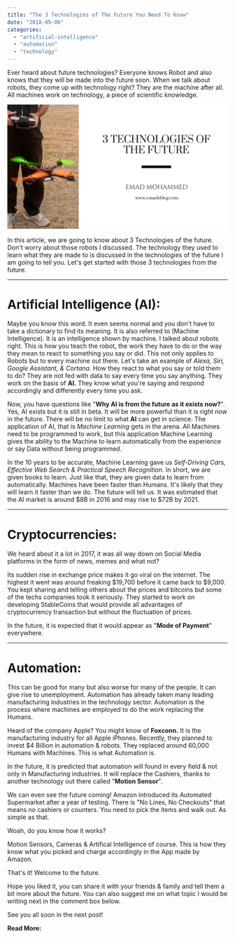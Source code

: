 ```yaml
---
title: "The 3 Technologies of The Future You Need To Know"
date: "2018-05-06"
categories: 
  - "artificial-intelligence"
  - "automation"
  - "technology"
---
```


Ever heard about future technologies? Everyone knows Robot and also knows that they will be made into the future soon. When we talk about robots, they come up with technology right? They are the machine after all. All machines work on technology, a piece of scientific knowledge.

[![Top 3 technologies of the future - Emad's Blog](images/3%2BTechnologies%2Bof%2Bthe%2Bfuture.png)](https://3.bp.blogspot.com/-Vpc-ssxRx-A/Wu97SY5sIVI/AAAAAAAAQYE/w3ZLv4kvfQw5kmA9yEmxqwJeeFAB9bn2QCLcBGAs/s1600/3%2BTechnologies%2Bof%2Bthe%2Bfuture.png)

In this article, we are going to know about 3 Technologies of the future. Don't worry about those robots I discussed. The technology they used to learn what they are made to is discussed in the technologies of the future I am going to tell you. Let's get started with those 3 technologies from the future.

* * *

# Artificial Intelligence (AI): 

Maybe you know this word. It even seems normal and you don't have to take a dictionary to find its meaning. It is also referred to (Machine Intelligence). It is an intelligence shown by machine. I talked about robots right. This is how you teach the robot, the work they have to do or the way they mean to react to something you say or did. This not only applies to Robots but to every machine out there. Let's take an example of _Alexa, Siri, Google Assistant, & Cortana._ How they react to what you say or told them to do? They are not fed with data to say every time you say anything. They work on the basis of **AI.** They know what you're saying and respond accordingly and differently every time you ask. 

Now, you have questions like "**Why AI is from the future as it exists now?**". Yes, AI exists but it is still in beta. It will be more powerful than it is right now in the future. There will be no limit to what **AI** can get in science. The application of AI, that is _Machine Learning_ gets in the arena. All Machines need to be programmed to work, but this application Machine Learning gives the ability to the Machine to learn automatically from the experience or say Data without being programmed. 

In the 10 years to be accurate, Machine Learning gave us _Self-Driving Cars, Effective Web Search & Practical Speech Recognition._ In short, we are given books to learn. Just like that, they are given data to learn from automatically. Machines have been faster than Humans. It's likely that they will learn it faster than we do. The future will tell us. It was estimated that the AI market is around $8B in 2016 and may rise to $72B by 2021.

* * *

# Cryptocurrencies:

We heard about it a lot in 2017, it was all way down on Social Media platforms in the form of news, memes and what not?

Its sudden rise in exchange price makes it go viral on the internet. The highest it went was around freaking $19,700 before it came back to $9,000. You kept sharing and telling others about the prices and bitcoins but some of the techs companies took it seriously. They started to work on developing StableCoins that would provide all advantages of cryptocurrency transaction but without the fluctuation of prices.

In the future, it is expected that it would appear as "**Mode of Payment**" everywhere.

* * *

# Automation:

This can be good for many but also worse for many of the people. It can give rise to unemployment. Automation has already taken many leading manufacturing industries in the technology sector. Automation is the process where machines are employed to do the work replacing the Humans. 

Heard of the company Apple? You might know of **Foxconn.** It is the manufacturing industry for all Apple iPhones. Recently, they planned to invest $4 Billion in automation & robots. They replaced around 60,000 Humans with Machines. This is what Automation is. 

In the future, it is predicted that automation will found in every field & not only in Manufacturing industries. It will replace the Cashiers, thanks to another technology out there called "**Motion Sensor**". 

We can even see the future coming! Amazon introduced its Automated Supermarket after a year of testing. There is "No Lines, No Checkouts" that means no cashiers or counters. You need to pick the items and walk out. As simple as that. 

Woah, do you know how it works? 

Motion Sensors, Cameras & Artifical Intelligence of course. This is how they know what you picked and charge accordingly in the App made by Amazon. 

That's it! Welcome to the future. 

Hope you liked it, you can share it with your friends & family and tell them a bit more about the future. You can also suggest me on what topic I would be writing next in the comment box below.

See you all soon in the next post! 

**Read More:**
